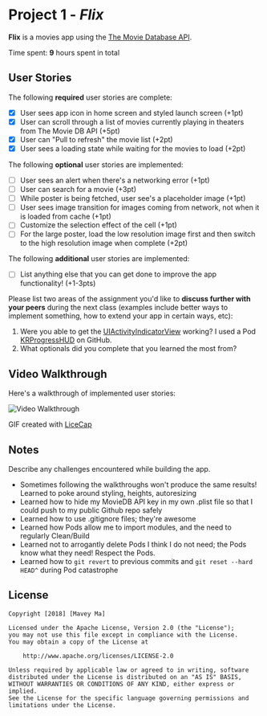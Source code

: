 # Project 1 - *Flix*

**Flix** is a movies app using the [The Movie Database API](http://docs.themoviedb.apiary.io/#).

Time spent: **9** hours spent in total

## User Stories

The following **required** user stories are complete:

- [x] User sees app icon in home screen and styled launch screen (+1pt)
- [x] User can scroll through a list of movies currently playing in theaters from The Movie DB API (+5pt)
- [x] User can "Pull to refresh" the movie list (+2pt)
- [x] User sees a loading state while waiting for the movies to load (+2pt)

The following **optional** user stories are implemented:

- [ ] User sees an alert when there's a networking error (+1pt)
- [ ] User can search for a movie (+3pt)
- [ ] While poster is being fetched, user see's a placeholder image (+1pt)
- [ ] User sees image transition for images coming from network, not when it is loaded from cache (+1pt)
- [ ] Customize the selection effect of the cell (+1pt)
- [ ] For the large poster, load the low resolution image first and then switch to the high resolution image when complete (+2pt)

The following **additional** user stories are implemented:

- [ ] List anything else that you can get done to improve the app functionality! (+1-3pts)

Please list two areas of the assignment you'd like to **discuss further with your peers** during the next class (examples include better ways to implement something, how to extend your app in certain ways, etc):

1. Were you able to get the [UIActivityIndicatorView](https://guides.codepath.com/ios/Using-UIActivityIndicatorView) working? I used a Pod [KRProgressHUD](https://github.com/krimpedance/KRProgressHUD) on GitHub.  
2. What optionals did you complete that you learned the most from?

## Video Walkthrough

Here's a walkthrough of implemented user stories:

<img src='https://i.imgur.com/uXYonf1.gif' title='Video Walkthrough' width='' alt='Video Walkthrough' />

GIF created with [LiceCap](http://www.cockos.com/licecap/)

## Notes

Describe any challenges encountered while building the app.
* Sometimes following the walkthroughs won't produce the same results! Learned to poke around styling, heights, autoresizing
* Learned how to hide my MovieDB API key in my own .plist file so that I could push to my public Github repo safely
* Learned how to use .gitignore files; they're awesome
* Learned how Pods allow me to import modules, and the need to regularly Clean/Build
* Learned not to arrogantly delete Pods I think I do not need; the Pods know what they need! Respect the Pods. 
* Learned how to `git revert` to previous commits and `git reset --hard HEAD^` during Pod catastrophe

## License

    Copyright [2018] [Mavey Ma]

    Licensed under the Apache License, Version 2.0 (the "License");
    you may not use this file except in compliance with the License.
    You may obtain a copy of the License at

        http://www.apache.org/licenses/LICENSE-2.0

    Unless required by applicable law or agreed to in writing, software
    distributed under the License is distributed on an "AS IS" BASIS,
    WITHOUT WARRANTIES OR CONDITIONS OF ANY KIND, either express or implied.
    See the License for the specific language governing permissions and
    limitations under the License.
